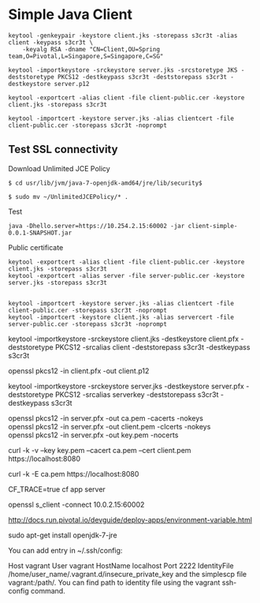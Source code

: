 # Simple Java Client

    keytool -genkeypair -keystore client.jks -storepass s3cr3t -alias client -keypass s3cr3t \
        -keyalg RSA -dname "CN=Client,OU=Spring team,O=Pivotal,L=Singapore,S=Singapore,C=SG"
    
    keytool -importkeystore -srckeystore server.jks -srcstoretype JKS -deststoretype PKCS12 -destkeypass s3cr3t -deststorepass s3cr3t -destkeystore server.p12

    keytool -exportcert -alias client -file client-public.cer -keystore client.jks -storepass s3cr3t
    
    keytool -importcert -keystore server.jks -alias clientcert -file client-public.cer -storepass s3cr3t -noprompt
    

## Test SSL connectivity
 
Download Unlimited JCE Policy

    $ cd usr/lib/jvm/java-7-openjdk-amd64/jre/lib/security$
    
    $ sudo mv ~/UnlimitedJCEPolicy/* .

Test

    java -Dhello.server=https://10.254.2.15:60002 -jar client-simple-0.0.1-SNAPSHOT.jar


Public certificate

    keytool -exportcert -alias client -file client-public.cer -keystore client.jks -storepass s3cr3t
    keytool -exportcert -alias server -file server-public.cer -keystore server.jks -storepass s3cr3t


    keytool -importcert -keystore server.jks -alias clientcert -file client-public.cer -storepass s3cr3t -noprompt
    keytool -importcert -keystore client.jks -alias servercert -file server-public.cer -storepass s3cr3t -noprompt

keytool -importkeystore -srckeystore client.jks -destkeystore client.pfx -deststoretype PKCS12 -srcalias client -deststorepass s3cr3t -destkeypass s3cr3t

openssl pkcs12 -in client.pfx -out client.p12

keytool -importkeystore -srckeystore server.jks -destkeystore server.pfx -deststoretype PKCS12 -srcalias serverkey -deststorepass s3cr3t -destkeypass s3cr3t

openssl pkcs12 -in server.pfx -out ca.pem -cacerts -nokeys  
openssl pkcs12 -in server.pfx -out client.pem -clcerts -nokeys  
openssl pkcs12 -in server.pfx -out key.pem -nocerts  

curl -k -v –key key.pem –cacert ca.pem –cert client.pem https://localhost:8080

curl -k -E ca.pem https://localhost:8080
    

CF_TRACE=true cf app server

openssl s_client -connect 10.0.2.15:60002

http://docs.run.pivotal.io/devguide/deploy-apps/environment-variable.html


sudo apt-get install openjdk-7-jre


You can add entry in ~/.ssh/config:

Host vagrant
    User vagrant
    HostName localhost
    Port 2222
    IdentityFile /home/user_name/.vagrant.d/insecure_private_key
and the simplescp file vagrant:/path/. You can find path to identity file using the vagrant ssh-config command. 